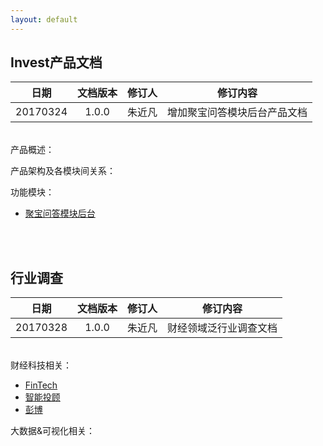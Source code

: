 ```yaml
---
layout: default
---
```



## Invest产品文档

| 日期 | 文档版本 | 修订人 | 修订内容 |
|:---:| :-----------: | :-----------: | :-----------: |
| 20170324 | 1.0.0 | 朱近凡 | 增加聚宝问答模块后台产品文档 |  

&emsp;&emsp;  
产品概述：

产品架构及各模块间关系：

功能模块：
* [聚宝问答模块后台](documents/jubao_qa)

&emsp;&emsp;  
&emsp;&emsp;  

## 行业调查

| 日期 | 文档版本 | 修订人 | 修订内容 |
|:---:| :-----------: | :-----------: | :-----------: |
| 20170328 | 1.0.0 | 朱近凡 | 财经领域泛行业调查文档 |  

&emsp;&emsp;  
财经科技相关：
* [FinTech](documents/industry_analysis_fintech)
* [智能投顾](documents/industry_analysis_dsa)
* [彭博](documents/industry_analysis_bloomberg)

大数据&可视化相关：
